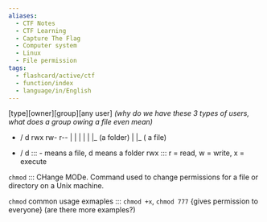 ```yaml
---
aliases:
  - CTF Notes
  - CTF Learning
  - Capture The Flag
  - Computer system
  - Linux
  - File permission
tags:
  - flashcard/active/ctf
  - function/index
  - language/in/English
---
```



[type][owner][group][any user] _(why do we have these 3 types of users, what does a group owing a file even mean)_
- / d   rwx     rw-     r--
|   |
|   |
|   |_ (a folder)
|
|_ ( a file)

- / d ::: - means a file, d means a folder
rwx ::: r = read, w = write, x = execute

`chmod` ::: CHange MODe. Command used to change permissions for a file or directory on a Unix machine.

`chmod` common usage exmaples ::: `chmod +x`, `chmod 777` {gives permission to everyone} (are there more examples?)


